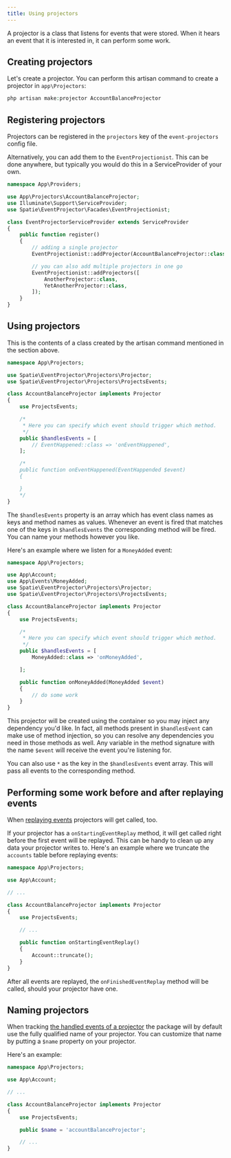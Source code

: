```yaml
---
title: Using projectors
---
```


A projector is a class that listens for events that were stored. When it hears an event that it is interested in, it can perform some work.

## Creating projectors

Let's create a projector. You can perform this artisan command to create a projector in `app\Projectors`:

```php
php artisan make:projector AccountBalanceProjector
```

## Registering projectors

Projectors can be registered in the `projectors` key of the `event-projectors` config file.

Alternatively, you can add them to the `EventProjectionist`. This can be done anywhere, but typically you would do this in a ServiceProvider of your own.

```php
namespace App\Providers;

use App\Projectors\AccountBalanceProjector;
use Illuminate\Support\ServiceProvider;
use Spatie\EventProjector\Facades\EventProjectionist;

class EventProjectorServiceProvider extends ServiceProvider
{
    public function register()
    {
        // adding a single projector
        EventProjectionist::addProjector(AccountBalanceProjector::class);

        // you can also add multiple projectors in one go
        EventProjectionist::addProjectors([
            AnotherProjector::class,
            YetAnotherProjector::class,
        ]);
    }
}
```

## Using projectors

This is the contents of a class created by the artisan command mentioned in the section above.

```php
namespace App\Projectors;

use Spatie\EventProjector\Projectors\Projector;
use Spatie\EventProjector\Projectors\ProjectsEvents;

class AccountBalanceProjector implements Projector
{
    use ProjectsEvents;

    /*
     * Here you can specify which event should trigger which method.
     */
    public $handlesEvents = [
        // EventHappened::class => 'onEventHappened',
    ];

    /*
    public function onEventHappened(EventHappended $event)
    {

    }
    */
}
```

The `$handlesEvents` property is an array which has event class names as keys and method names as values. Whenever an event is fired that matches one of the keys in `$handlesEvents` the corresponding method will be fired. You can name your methods however you like.

Here's an example where we listen for a `MoneyAdded` event:

```php
namespace App\Projectors;

use App\Account;
use App\Events\MoneyAdded;
use Spatie\EventProjector\Projectors\Projector;
use Spatie\EventProjector\Projectors\ProjectsEvents;

class AccountBalanceProjector implements Projector
{
    use ProjectsEvents;

    /*
     * Here you can specify which event should trigger which method.
     */
    public $handlesEvents = [
        MoneyAdded::class => 'onMoneyAdded',

    ];

    public function onMoneyAdded(MoneyAdded $event)
    {
        // do some work
    }
}
```

This projector will be created using the container so you may inject any dependency you'd like. In fact, all methods present in `$handlesEvent` can make use of method injection, so you can resolve any dependencies you need in those methods as well. Any variable in the method signature with the name `$event` will receive the event you're listening for.

You can also use `*` as the key in the `$handlesEvents` event array. This will pass all events to the corresponding method.

## Performing some work before and after replaying events

When [replaying events](/laravel-event-projector/v1/replaying-events/replaying-events) projectors will get called, too.

If your projector has a `onStartingEventReplay` method, it will get called right before the first event will be replayed. This can be handy to clean up any data your projector writes to. Here's an example where we truncate the `accounts` table before replaying events:

```php
namespace App\Projectors;

use App\Account;

// ...

class AccountBalanceProjector implements Projector
{
    use ProjectsEvents;

    // ...

    public function onStartingEventReplay()
    {
        Account::truncate();
    }
}
```

After all events are replayed, the `onFinishedEventReplay` method will be called, should your projector have one.

## Naming projectors

When tracking [the handled events of a projector](/laravel-event-projector/v1/replaying-events/tracking-handled-events) the package will by default use the fully qualified name of your projector. You can customize that name by putting a `$name` property on your projector.

Here's an example:

```php
namespace App\Projectors;

use App\Account;

// ...

class AccountBalanceProjector implements Projector
{
    use ProjectsEvents;

    public $name = 'accountBalanceProjector';

    // ...
}
```
